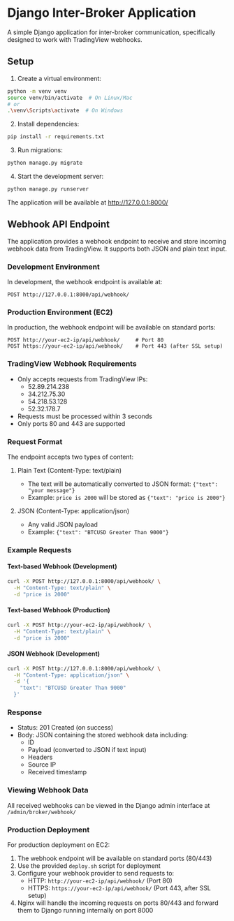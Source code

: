 # Django Inter-Broker Application

A simple Django application for inter-broker communication, specifically designed to work with TradingView webhooks.

## Setup

1. Create a virtual environment:
```bash
python -m venv venv
source venv/bin/activate  # On Linux/Mac
# or
.\venv\Scripts\activate  # On Windows
```

2. Install dependencies:
```bash
pip install -r requirements.txt
```

3. Run migrations:
```bash
python manage.py migrate
```

4. Start the development server:
```bash
python manage.py runserver
```

The application will be available at http://127.0.0.1:8000/

## Webhook API Endpoint

The application provides a webhook endpoint to receive and store incoming webhook data from TradingView. It supports both JSON and plain text input.

### Development Environment
In development, the webhook endpoint is available at:
```
POST http://127.0.0.1:8000/api/webhook/
```

### Production Environment (EC2)
In production, the webhook endpoint will be available on standard ports:
```
POST http://your-ec2-ip/api/webhook/     # Port 80
POST https://your-ec2-ip/api/webhook/    # Port 443 (after SSL setup)
```

### TradingView Webhook Requirements
- Only accepts requests from TradingView IPs:
  - 52.89.214.238
  - 34.212.75.30
  - 54.218.53.128
  - 52.32.178.7
- Requests must be processed within 3 seconds
- Only ports 80 and 443 are supported

### Request Format
The endpoint accepts two types of content:

1. Plain Text (Content-Type: text/plain)
   - The text will be automatically converted to JSON format: `{"text": "your message"}`
   - Example: `price is 2000` will be stored as `{"text": "price is 2000"}`

2. JSON (Content-Type: application/json)
   - Any valid JSON payload
   - Example: `{"text": "BTCUSD Greater Than 9000"}`

### Example Requests

#### Text-based Webhook (Development)
```bash
curl -X POST http://127.0.0.1:8000/api/webhook/ \
  -H "Content-Type: text/plain" \
  -d "price is 2000"
```

#### Text-based Webhook (Production)
```bash
curl -X POST http://your-ec2-ip/api/webhook/ \
  -H "Content-Type: text/plain" \
  -d "price is 2000"
```

#### JSON Webhook (Development)
```bash
curl -X POST http://127.0.0.1:8000/api/webhook/ \
  -H "Content-Type: application/json" \
  -d '{
    "text": "BTCUSD Greater Than 9000"
  }'
```

### Response
- Status: 201 Created (on success)
- Body: JSON containing the stored webhook data including:
  - ID
  - Payload (converted to JSON if text input)
  - Headers
  - Source IP
  - Received timestamp

### Viewing Webhook Data
All received webhooks can be viewed in the Django admin interface at `/admin/broker/webhook/`

### Production Deployment
For production deployment on EC2:
1. The webhook endpoint will be available on standard ports (80/443)
2. Use the provided `deploy.sh` script for deployment
3. Configure your webhook provider to send requests to:
   - HTTP: `http://your-ec2-ip/api/webhook/` (Port 80)
   - HTTPS: `https://your-ec2-ip/api/webhook/` (Port 443, after SSL setup)
4. Nginx will handle the incoming requests on ports 80/443 and forward them to Django running internally on port 8000 